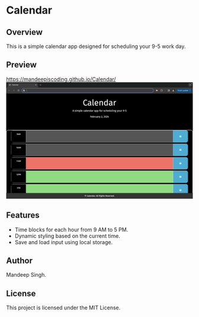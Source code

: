 # Calendar

## Overview

This is a simple calendar app designed for scheduling your 9-5 work day.

## Preview

https://mandeepiscoding.github.io/Calendar/
![Calendar](Assets/page.png)

## Features

- Time blocks for each hour from 9 AM to 5 PM.
- Dynamic styling based on the current time.
- Save and load input using local storage.

## Author

Mandeep Singh.

## License

This project is licensed under the MIT License.
